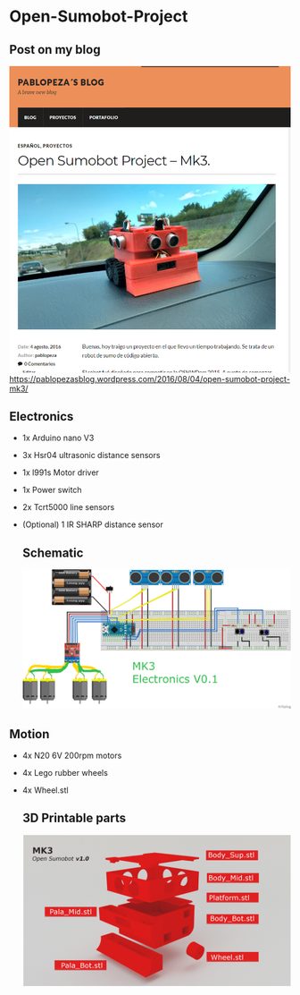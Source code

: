 # Open-Sumobot-Project
## Post on my blog
![blog](https://github.com/pablopeza/Open-Sumobot-Project/blob/master/Images/blogpost.png)
https://pablopezasblog.wordpress.com/2016/08/04/open-sumobot-project-mk3/
## Electronics
* 1x Arduino nano V3
* 3x Hsr04 ultrasonic distance sensors
* 1x l991s Motor driver
* 1x Power switch
* 2x Tcrt5000 line sensors
* (Optional) 1 IR SHARP distance sensor
  ## Schematic

  ![electronics](https://github.com/pablopeza/Open-Sumobot-Project/blob/master/Electronics/Electrical_Scheme_0.1.png)


## Motion
* 4x N20 6V 200rpm motors
* 4x Lego rubber wheels
* 4x Wheel.stl

  ## 3D Printable parts
  ![hw](3D_Printable_Files/image0001.png)
